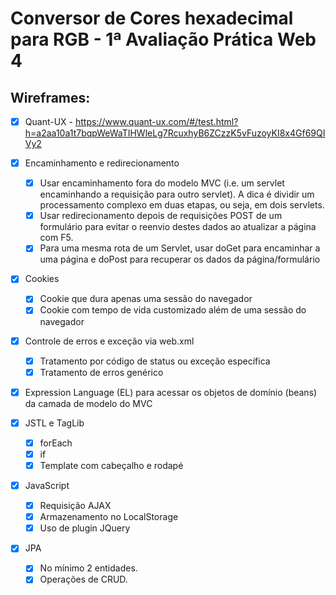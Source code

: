 # Conversor de Cores hexadecimal para RGB - 1ª Avaliação Prática Web 4

## Wireframes:  

- [x] Quant-UX  - https://www.quant-ux.com/#/test.html?h=a2aa10a1t7bqpWeWaTIHWleLg7RcuxhyB6ZCzzK5vFuzoyKI8x4Gf69QIVy2

- [x] Encaminhamento e redirecionamento
  - [x] Usar encaminhamento fora do modelo MVC (i.e. um servlet encaminhando a requisição para outro servlet). A dica é dividir um processamento complexo em duas etapas, ou seja, em dois servlets.
  - [x] Usar redirecionamento depois de requisições POST de um formulário para evitar o reenvio destes dados ao atualizar a página com F5.
  - [x] Para uma mesma rota de um Servlet, usar doGet para encaminhar a uma página e doPost para recuperar os dados da página/formulário
- [x] Cookies
  - [x] Cookie que dura apenas uma sessão do navegador
  - [x] Cookie com tempo de vida customizado além de uma sessão do navegador
- [x] Controle de erros e exceção via web.xml
    - [x] Tratamento por código de status ou exceção específica
    - [x] Tratamento de erros genérico
- [x] Expression Language (EL) para acessar os objetos de domínio (beans) da camada de modelo do MVC
- [x] JSTL e TagLib
  - [x] forEach
  - [x] if
  - [x] Template com cabeçalho e rodapé
- [x] JavaScript
    - [x] Requisição AJAX
    - [x] Armazenamento no LocalStorage
    - [x] Uso de plugin JQuery
- [x] JPA
    - [x] No mínimo 2 entidades.
    - [x] Operações de CRUD.
